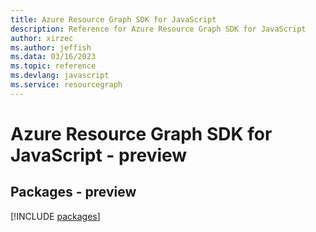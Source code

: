 ```yaml
---
title: Azure Resource Graph SDK for JavaScript
description: Reference for Azure Resource Graph SDK for JavaScript
author: xirzec
ms.author: jeffish
ms.data: 03/16/2023
ms.topic: reference
ms.devlang: javascript
ms.service: resourcegraph
---
```

# Azure Resource Graph SDK for JavaScript - preview
## Packages - preview
[!INCLUDE [packages](resource-graph-index.md)]